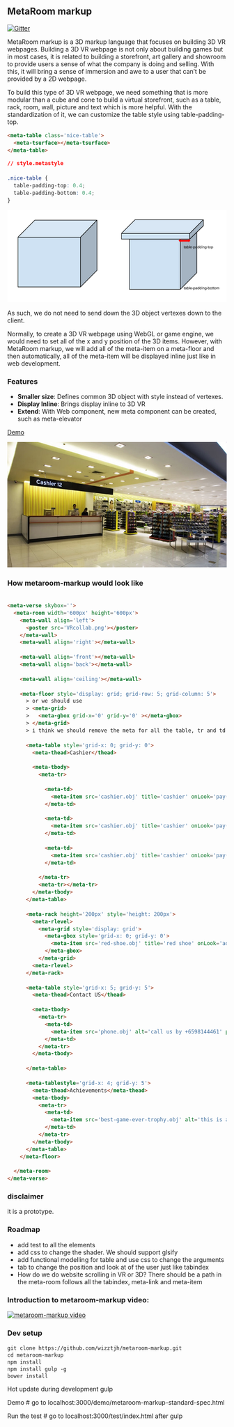 ## MetaRoom markup
[![Gitter](https://badges.gitter.im/Join%20Chat.svg)](https://gitter.im/wizztjh/metaroom-markup?utm_source=badge&utm_medium=badge&utm_campaign=pr-badge)

MetaRoom markup is a 3D markup language that focuses on building 3D VR webpages.
Building a 3D VR webpage is not only about building games but in most cases, it is related to building a storefront, art gallery and showroom to provide users a sense of what the company is doing and selling.
With this, it will bring a sense of immersion and awe to a user that can’t be provided by a 2D webpage.

To build this type of 3D VR webpage, we need something that is more modular than a cube and cone to build a virtual storefront, such as a table, rack, room, wall, picture and text which is more helpful.
With the standardization of it, we can customize the table style using table-padding-top.

``` html
<meta-table class='nice-table'>
  <meta-tsurface></meta-tsurface>
</meta-table>
```

``` css
// style.metastyle

.nice-table {
  table-padding-top: 0.4;
  table-padding-bottom: 0.4;
}
```

![alt tag](demo/img/meta-style-example.png)

As such, we do not need to send down the 3D object vertexes down to the client.

Normally, to create a 3D VR webpage using WebGL or game engine, we would need to set all of the x and y position of the 3D items. However, with MetaRoom markup, we will add all of the meta-item on a meta-floor and then automatically, all of the meta-item will be displayed inline just like in web development.

### Features
- **Smaller size**: Defines common 3D object with style instead of vertexes.
- **Display Inline**: Brings display inline to 3D VR
- **Extend**: With Web component, new meta component can be created, such as meta-elevator

[Demo](http://wizztjh.github.io/metaroom-markup/)

![alt tag](demo/img/room.png)

### How metaroom-markup would look like

``` html

<meta-verse skybox=''>
  <meta-room width='600px' height='600px'>
    <meta-wall align='left'>
      <poster src='VRcollab.png'></poster>
    </meta-wall>
    <meta-wall align='right'></meta-wall>

    <meta-wall align='front'></meta-wall>
    <meta-wall align='back'></meta-wall>

    <meta-wall align='ceiling'></meta-wall>

    <meta-floor style='display: grid; grid-row: 5; grid-column: 5'>
      > or we should use
      > <meta-grid>
      >   <meta-gbox grid-x='0' grid-y='0' ></meta-gbox>
      > </meta-grid>
      > i think we should remove the meta for all the table, tr and td

      <meta-table style='grid-x: 0; grid-y: 0'>
        <meta-thead>Cashier</thead>

        <meta-tbody>
          <meta-tr>

            <meta-td>
              <meta-item src='cashier.obj' title='cashier' onLook='pay()'></meta-item>
            </meta-td>

            <meta-td>
              <meta-item src='cashier.obj' title='cashier' onLook='pay()'></meta-item>
            </meta-td>

            <meta-td>
              <meta-item src='cashier.obj' title='cashier' onLook='pay()'></meta-item>
            </meta-td>

          </meta-tr>
          <meta-tr></meta-tr>
        </meta-tbody>
      </meta-table>

      <meta-rack height='200px' style='height: 200px'>
        <meta-rlevel>
          <meta-grid style='display: grid'>
            <meta-gbox style='grid-x: 0; grid-y: 0'>
              <meta-item src='red-shoe.obj' title='red shoe' onLook='addToCart()'></meta-item>
            </meta-gbox>
          </meta-grid>
        <meta-rlevel>
      </meta-rack>

      <meta-table style='grid-x: 5; grid-y: 5'>
        <meta-thead>Contact US</thead>

        <meta-tbody>
          <meta-tr>
            <meta-td>
              <meta-item src='phone.obj' alt='call us by +6598144461' pickup='true'></meta-item>
            </meta-td>
          </meta-tr>
        </meta-tbody>

      </meta-table>

      <meta-tablestyle='grid-x: 4; grid-y: 5'>
        <meta-thead>Achievements</meta-thead>
        <meta-tbody>
          <meta-tr>
            <meta-td>
              <meta-item src='best-game-ever-trophy.obj' alt='this is a trophy won by us on 2013' pickup='true'></meta-item>
            </meta-td>
          </meta-tr>
        </meta-tbody>
      </meta-table>
    </meta-floor>

  </meta-room>
</meta-verse>
```

### disclaimer
it is a prototype.

### Roadmap

- add test to all the elements
- add css to change the shader. We should support glsify
- add functional modelling for table and use css to change the arguments
- tab to change the position and look at of the user just like tabindex
- How do we do website scrolling in VR or 3D? There should be a path in the meta-room follows all the tabindex, meta-link and meta-item

### Introduction to metaroom-markup video:

[![metaroom-markup video](http://img.youtube.com/vi/eoWaB1wufn4/0.jpg)](http://www.youtube.com/watch?v=eoWaB1wufn4)


### Dev setup

    git clone https://github.com/wizztjh/metaroom-markup.git
    cd metaroom-markup
    npm install
    npm install gulp -g
    bower install

Hot update during development
    gulp

Demo
    # go to localhost:3000/demo/metaroom-markup-standard-spec.html

Run the test
    # go to localhost:3000/test/index.html after gulp

